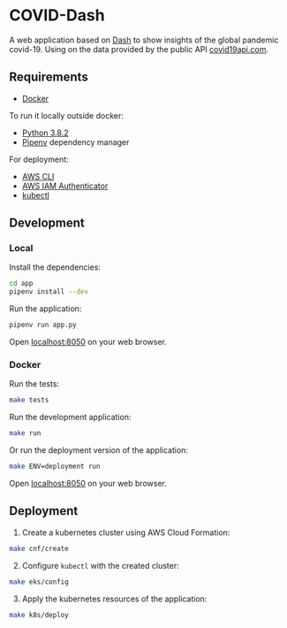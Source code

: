 # COVID-Dash

A web application based on [Dash](https://github.com/plotly/dash) to show insights of the global pandemic covid-19.
Using on the data provided by the public API [covid19api.com](https://documenter.getpostman.com/view/10808728/SzS8rjbc?version=latest).

## Requirements

- [Docker](https://docs.docker.com/get-docker/)

To run it locally outside docker:

- [Python 3.8.2](https://www.python.org/downloads/)
- [Pipenv](https://github.com/pypa/pipenv) dependency manager

For deployment:

- [AWS CLI](https://aws.amazon.com/cli/)
- [AWS IAM Authenticator](https://docs.aws.amazon.com/eks/latest/userguide/install-aws-iam-authenticator.html)
- [kubectl](https://kubernetes.io/docs/tasks/tools/install-kubectl/)

## Development

### Local

Install the dependencies:

```sh
cd app
pipenv install --dev
```

Run the application:

```sh
pipenv run app.py
```

Open [localhost:8050](http://localhost:8050) on your web browser.

### Docker

Run the tests:

```sh
make tests
```

Run the development application:

```sh
make run
```

Or run the deployment version of the application:

```sh
make ENV=deployment run
```

Open [localhost:8050](http://localhost:8050) on your web browser.

## Deployment

1. Create a kubernetes cluster using AWS Cloud Formation:

```sh
make cnf/create
```

2. Configure `kubectl` with the created cluster:

```sh
make eks/config
```

3. Apply the kubernetes resources of the application:

```sh
make k8s/deploy
```
